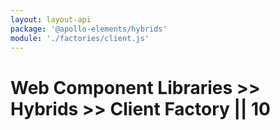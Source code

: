 ```yaml
---
layout: layout-api
package: '@apollo-elements/hybrids'
module: './factories/client.js'
---
```


# Web Component Libraries >> Hybrids >> Client Factory || 10

